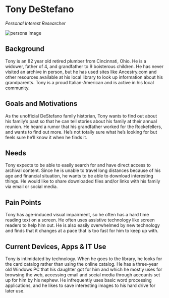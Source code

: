 # Tony DeStefano

_Personal Interest Researcher_

![persona image](img/tony-destafano.jpg)

## Background

Tony is an 82 year old retired plumber from Cincinnati, Ohio. He is a widower, father of 4, and grandfather to 9 boisterous children. He has never visited an archive in person, but he has used sites like Ancestry.com and other resources available at his local library to look up information about his grandparents. Tony is a proud Italian-American and is active in his local community.

## Goals and Motivations

As the unofficial DeStefano family historian, Tony wants to find out about his family’s past so that he can tell stories about his family at their annual reunion. He heard a rumor that his grandfather worked for the Rockefellers, and wants to find out more. He’s not totally sure what he’s looking for but feels sure he’ll know it when he finds it.

## Needs

Tony expects to be able to easily search for and have direct access to archival content. Since he is unable to travel long distances because of his age and financial situation, he wants to be able to download interesting things. He would like to share downloaded files and/or links with his family via email or social media.

## Pain Points

Tony has age-induced visual impairment, so he often has a hard time reading text on a screen. He often uses assistive technology like screen readers to help him out. He is also easily overwhelmed by new technology and finds that it changes at a pace that is too fast for him to keep up with.

## Current Devices, Apps & IT Use

Tony is intimidated by technology. When he goes to the library, he looks for the card catalog rather than using the online catalog. He has a three-year old Windows PC that his daughter got for him and which he mostly uses for browsing the web, accessing email and social media through accounts set up for him by his nephew. He infrequently uses basic word processing applications, and he likes to save interesting images to his hard drive for later use.
